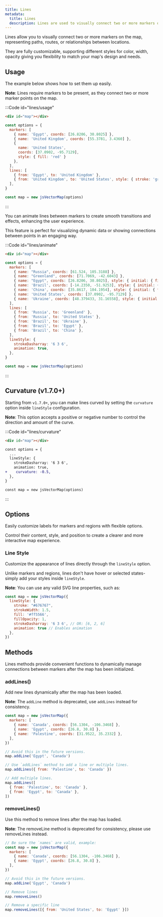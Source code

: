 ```yaml
---
title: Lines
metadata:
  title: Lines
  description: Lines are used to visually connect two or more markers on the map, making it easy to represent relationships, paths, or routes between locations.
---
```


Lines allow you to visually connect two or more markers on the map, representing paths, routes, or relationships between locations.

They are fully customizable, supporting different styles for color, width, opacity giving you flexibility to match your map's design and needs.

## Usage

The example below shows how to set them up easily.

**Note**: Lines require markers to be present, as they connect two or more marker points on the map.

:::Code id="lines/usage"

```html [index.html]
<div id="map"></div>
```

```js [app.js]
const options = {
  markers: [
    { name: 'Egypt', coords: [26.8206, 30.8025] },
    { name: 'United Kingdom', coords: [55.3781, 3.4360] },
    {
      name: 'United States',
      coords: [37.0902, -95.7129],
      style: { fill: 'red' }
    },
  ],
  lines: [
    { from: 'Egypt', to: 'United Kingdom' },
    { from: 'United Kingdom', to: 'United States', style: { stroke: 'grey' } }
  ],
}

const map = new jsVectorMap(options)
```

:::

You can animate lines between markers to create smooth transitions and effects, enhancing the user experience.

This feature is perfect for visualizing dynamic data or showing connections between points in an engaging way.

:::Code id="lines/animate"

```html [index.html]
<div id="map"></div>
```

```js [app.js]
const options = {
  markers: [
    { name: "Russia", coords: [61.524, 105.3188] },
    { name: "Greenland", coords: [71.7069, -42.6043] },
    { name: "Egypt", coords: [26.8206, 30.8025], style: { initial: { fill: 'red' } } },
    { name: 'Brazil', coords: [-14.2350, -51.9253], style: { initial: { fill: 'red' } } },
    { name: 'China', coords: [35.8617, 104.1954], style: { initial: { fill: 'red' } } },
    { name: 'United States', coords: [37.0902, -95.7129] },
    { name: 'Ukraine', coords: [48.379433, 31.16558], style: { initial: { fill: 'red' } } },
  ],
  lines: [
    { from: 'Russia', to: 'Greenland' },
    { from: 'Russia', to: 'United States' },
    { from: 'Brazil', to: 'Ukraine' },
    { from: 'Brazil', to: 'Egypt' },
    { from: 'Brazil', to: 'China' },
  ],
  lineStyle: {
    strokeDasharray: '6 3 6',
    animation: true,
  },
}

const map = new jsVectorMap(options)
```
:::

## Curvature (v1.7.0+)

Starting from `v1.7.0+`, you can make lines curved by setting the `curvature` option inside `lineStyle` configuration.

**Note**: This option accepts a positive or negative number to control the direction and amount of the curve.

:::Code id="lines/curvature"

```html [index.html]
<div id="map"></div>
```

```diff [app.js]
const options = {
  ...
  lineStyle: {
    strokeDasharray: '6 3 6',
    animation: true,
+    curvature: -0.5,
  },
}

const map = new jsVectorMap(options)
```
:::

## Options

Easily customize labels for markers and regions with flexible options.

Control their content, style, and position to create a clearer and more interactive map experience.

<!-- ### Line style

Control the line style, notice no `hover` or `selected` object for lines, add your style directly within `lineStyle`.

**Notice**: you can add any valid [line](https://developer.mozilla.org/en-US/docs/Web/SVG/Element/line) property for example: -->

### Line Style

Customize the appearance of lines directly through the `lineStyle` option.

Unlike markers and regions, lines don't have hover or selected states-simply add your styles inside `lineStyle`.

**Note**: You can use any valid SVG line properties, such as:

```js
const map = new jsVectorMap({ 
  lineStyle: {
    stroke: "#676767",
    strokeWidth: 1.5,
    fill: '#ff5566',
    fillOpacity: 1,
    strokeDasharray: '6 3 6', // OR: [6, 2, 6]
    animation: true // Enables animation
  },
})
```

## Methods

Lines methods provide convenient functions to dynamically manage connections between markers after the map has been initialized.

### addLines()

Add new lines dynamically after the map has been loaded.

**Note**: The `addLine` method is deprecated, use `addLines` instead for consistency.

```js
const map = new jsVectorMap({
  markers: [
    { name: 'Canada', coords: [56.1304, -106.3468] },
    { name: 'Egypt', coords: [26.8, 30.8] },
    { name: 'Palestine', coords: [31.9522, 35.2332] },
  ],
})

// Avoid this in the future versions.
map.addLine('Egypt', 'Canada')

// Use `addLines` method to add a line or multiple lines.
map.addLines({ from: 'Palestine', to: 'Canada' })

// Add multiple lines.
map.addLines([
  { from: 'Palestine', to: 'Canada' },
  { from: 'Egypt', to: 'Canada' },
])
```

### removeLines()

Use this method to remove lines after the map has loaded.

**Note**: The removeLine method is deprecated for consistency, please use removeLines instead.

```js
// Be sure the `names` are valid, example:
const map = new jsVectorMap({
  markers: [
    { name: 'Canada', coords: [56.1304, -106.3468] },
    { name: 'Egypt', coords: [26.8, 30.8] },
  ],
})

// Avoid this in the future versions.
map.addLine('Egypt', 'Canada')

// Remove lines
map.removeLines()

// Remove a specific line
map.removeLines([{ from: 'United States', to: 'Egypt' }])
```